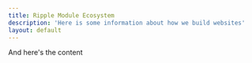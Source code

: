 ```yaml
---
title: Ripple Module Ecosystem
description: 'Here is some information about how we build websites'
layout: default
---
```


And here's the content
